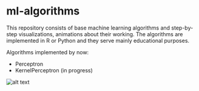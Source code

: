 # ml-algorithms

This repository consists of base machine learning algorithms and step-by-step visualizations, animations about their working. The algorithms are implemented in R or Python and they serve mainly educational purposes.

Algorithms implemented by now:
+ Perceptron
+ KernelPerceptron (in progress)

![alt text](https://github.com/strsz/ml-algorithms/blob/master/perceptron/perceptron.gif "Sample animation")


